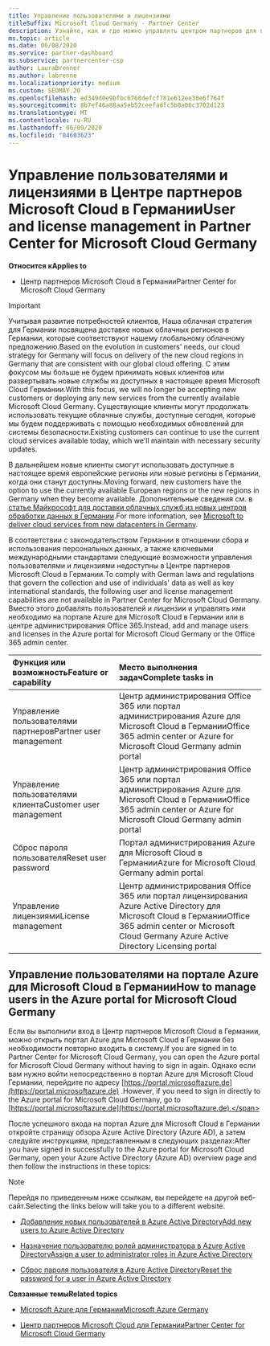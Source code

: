 ```yaml
---
title: Управление пользователями и лицензиями
titleSuffix: Microsoft Cloud Germany - Partner Center
description: Узнайте, как и где можно управлять центром партнеров для партнеров Microsoft Cloud Германии, клиентов и лицензий, а также для сброса паролей.
ms.topic: article
ms.date: 06/08/2020
ms.service: partner-dashboard
ms.subservice: partnercenter-csp
author: LauraBrenner
ms.author: labrenne
ms.localizationpriority: medium
ms.custom: SEOMAY.20
ms.openlocfilehash: ed349d0e9bfbc6768defcf781e612ee38e6f764f
ms.sourcegitcommit: 8b7ef46a88aa5eb52ceefadfc5b0a06c3702d123
ms.translationtype: MT
ms.contentlocale: ru-RU
ms.lasthandoff: 06/09/2020
ms.locfileid: "84603623"
---
```

# <a name="user-and-license-management-in-partner-center-for-microsoft-cloud-germany"></a><span data-ttu-id="d9007-103">Управление пользователями и лицензиями в Центре партнеров Microsoft Cloud в Германии</span><span class="sxs-lookup"><span data-stu-id="d9007-103">User and license management in Partner Center for Microsoft Cloud Germany</span></span>

<span data-ttu-id="d9007-104">**Относится к**</span><span class="sxs-lookup"><span data-stu-id="d9007-104">**Applies to**</span></span>

-  <span data-ttu-id="d9007-105">Центр партнеров Microsoft Cloud в Германии</span><span class="sxs-lookup"><span data-stu-id="d9007-105">Partner Center for Microsoft Cloud Germany</span></span>

> [!IMPORTANT]
> <span data-ttu-id="d9007-106">Учитывая развитие потребностей клиентов, Наша облачная стратегия для Германии посвящена доставке новых облачных регионов в Германии, которые соответствуют нашему глобальному облачному предложению.</span><span class="sxs-lookup"><span data-stu-id="d9007-106">Based on the evolution in customers' needs, our cloud strategy for Germany will focus on delivery of the new cloud regions in Germany that are consistent with our global cloud offering.</span></span> <span data-ttu-id="d9007-107">С этим фокусом мы больше не будем принимать новых клиентов или развертывать новые службы из доступных в настоящее время Microsoft Cloud Германии.</span><span class="sxs-lookup"><span data-stu-id="d9007-107">With this focus, we will no longer be accepting new customers or deploying any new services from the currently available Microsoft Cloud Germany.</span></span> <span data-ttu-id="d9007-108">Существующие клиенты могут продолжать использовать текущие облачные службы, доступные сегодня, которые мы будем поддерживать с помощью необходимых обновлений для системы безопасности.</span><span class="sxs-lookup"><span data-stu-id="d9007-108">Existing customers can continue to use the current cloud services available today, which we'll maintain with necessary security updates.</span></span>
>  
> <span data-ttu-id="d9007-109">В дальнейшем новые клиенты смогут использовать доступные в настоящее время европейские регионы или новые регионы в Германии, когда они станут доступны.</span><span class="sxs-lookup"><span data-stu-id="d9007-109">Moving forward, new customers have the option to use the currently available European regions or the new regions in Germany when they become available.</span></span> <span data-ttu-id="d9007-110">Дополнительные сведения см. в [статье Майкрософт для доставки облачных служб из новых центров обработки данных в Германии](https://news.microsoft.com/europe/2018/08/31/microsoft-to-deliver-cloud-services-from-new-datacentres-in-germany-in-2019-to-meet-evolving-customer-needs/).</span><span class="sxs-lookup"><span data-stu-id="d9007-110">For more information, see [Microsoft to deliver cloud services from new datacenters in Germany](https://news.microsoft.com/europe/2018/08/31/microsoft-to-deliver-cloud-services-from-new-datacentres-in-germany-in-2019-to-meet-evolving-customer-needs/).</span></span>

<span data-ttu-id="d9007-111">В соответствии с законодательством Германии в отношении сбора и использования персональных данных, а также ключевыми международными стандартами следующие возможности управления пользователями и лицензиями недоступны в Центре партнеров Microsoft Cloud в Германии.</span><span class="sxs-lookup"><span data-stu-id="d9007-111">To comply with German laws and regulations that govern the collection and use of individuals' data as well as key international standards, the following user and license management capabilities are not available in Partner Center for Microsoft Cloud Germany.</span></span> <span data-ttu-id="d9007-112">Вместо этого добавлять пользователей и лицензии и управлять ими необходимо на портале Azure для Microsoft Cloud в Германии или в центре администрирования Office 365.</span><span class="sxs-lookup"><span data-stu-id="d9007-112">Instead, add and manage users and licenses in the Azure portal for Microsoft Cloud Germany or the Office 365 admin center.</span></span>

<span data-ttu-id="d9007-113">Функция или возможность</span><span class="sxs-lookup"><span data-stu-id="d9007-113">Feature or capability</span></span> | <span data-ttu-id="d9007-114">Место выполнения задач</span><span class="sxs-lookup"><span data-stu-id="d9007-114">Complete tasks in</span></span>
:--- | :---
<span data-ttu-id="d9007-115">Управление пользователями партнеров</span><span class="sxs-lookup"><span data-stu-id="d9007-115">Partner user management</span></span> | <span data-ttu-id="d9007-116">Центр администрирования Office 365 или портал администрирования Azure для Microsoft Cloud в Германии</span><span class="sxs-lookup"><span data-stu-id="d9007-116">Office 365 admin center or Azure for Microsoft Cloud Germany admin portal</span></span>
<span data-ttu-id="d9007-117">Управление пользователями клиента</span><span class="sxs-lookup"><span data-stu-id="d9007-117">Customer user management</span></span> | <span data-ttu-id="d9007-118">Центр администрирования Office 365 или портал администрирования Azure для Microsoft Cloud в Германии</span><span class="sxs-lookup"><span data-stu-id="d9007-118">Office 365 admin center or Azure for Microsoft Cloud Germany admin portal</span></span>
<span data-ttu-id="d9007-119">Сброс пароля пользователя</span><span class="sxs-lookup"><span data-stu-id="d9007-119">Reset user password</span></span> | <span data-ttu-id="d9007-120">Портал администрирования Azure для Microsoft Cloud в Германии</span><span class="sxs-lookup"><span data-stu-id="d9007-120">Azure for Microsoft Cloud Germany admin portal</span></span>
<span data-ttu-id="d9007-121">Управление лицензиями</span><span class="sxs-lookup"><span data-stu-id="d9007-121">License management</span></span> | <span data-ttu-id="d9007-122">Центр администрирования Office 365 или портал лицензирования Azure Active Directory для Microsoft Cloud в Германии</span><span class="sxs-lookup"><span data-stu-id="d9007-122">Office 365 admin center or Microsoft Cloud Germany Azure Active Directory Licensing portal</span></span>

## <a name="how-to-manage-users-in-the-azure-portal-for-microsoft-cloud-germany"></a><span data-ttu-id="d9007-123">Управление пользователями на портале Azure для Microsoft Cloud в Германии</span><span class="sxs-lookup"><span data-stu-id="d9007-123">How to manage users in the Azure portal for Microsoft Cloud Germany</span></span> 

<span data-ttu-id="d9007-124">Если вы выполнили вход в Центр партнеров Microsoft Cloud в Германии, можно открыть портал Azure для Microsoft Cloud в Германии без необходимости повторно входить в систему.</span><span class="sxs-lookup"><span data-stu-id="d9007-124">If you are signed in to Partner Center for Microsoft Cloud Germany, you can open the Azure portal for Microsoft Cloud Germany without having to sign in again.</span></span> <span data-ttu-id="d9007-125">Однако если вам нужно войти непосредственно в портал Azure для Microsoft Cloud Германии, перейдите по адресу [https://portal.microsoftazure.de](https://portal.microsoftazure.de) .</span><span class="sxs-lookup"><span data-stu-id="d9007-125">However, if you need to sign in directly to the Azure portal for Microsoft Cloud Germany, go to [https://portal.microsoftazure.de](https://portal.microsoftazure.de).</span></span> 

<span data-ttu-id="d9007-126">После успешного входа на портал Azure для Microsoft Cloud в Германии откройте страницу обзора Azure Active Directory (Azure AD), а затем следуйте инструкциям, представленным в следующих разделах:</span><span class="sxs-lookup"><span data-stu-id="d9007-126">After you have signed in successfully to the Azure portal for Microsoft Cloud Germany, open your Azure Active Directory (Azure AD) overview page and then follow the instructions in these topics:</span></span>

> [!NOTE]  
> <span data-ttu-id="d9007-127">Перейдя по приведенным ниже ссылкам, вы перейдете на другой веб-сайт.</span><span class="sxs-lookup"><span data-stu-id="d9007-127">Selecting the links below will take you to a different website.</span></span> 

-  [<span data-ttu-id="d9007-128">Добавление новых пользователей в Azure Active Directory</span><span class="sxs-lookup"><span data-stu-id="d9007-128">Add new users to Azure Active Directory</span></span>](https://docs.microsoft.com/azure/active-directory/active-directory-users-create-azure-portal)

-  [<span data-ttu-id="d9007-129">Назначение пользователю ролей администратора в Azure Active Directory</span><span class="sxs-lookup"><span data-stu-id="d9007-129">Assign a user to administrator roles in Azure Active Directory</span></span>](https://docs.microsoft.com/azure/active-directory/active-directory-users-assign-role-azure-portal)

-  [<span data-ttu-id="d9007-130">Сброс пароля пользователя в Azure Active Directory</span><span class="sxs-lookup"><span data-stu-id="d9007-130">Reset the password for a user in Azure Active Directory</span></span>](https://docs.microsoft.com/azure/active-directory/active-directory-users-reset-password-azure-portal)

<span data-ttu-id="d9007-131">**Связанные темы**</span><span class="sxs-lookup"><span data-stu-id="d9007-131">**Related topics**</span></span>

-  [<span data-ttu-id="d9007-132">Microsoft Azure для Германии</span><span class="sxs-lookup"><span data-stu-id="d9007-132">Microsoft Azure Germany</span></span>](https://azure.microsoft.com/global-infrastructure/germany/)

-  [<span data-ttu-id="d9007-133">Центр партнеров Microsoft Cloud для Германии</span><span class="sxs-lookup"><span data-stu-id="d9007-133">Partner Center for Microsoft Cloud Germany</span></span>](partner-center-for-microsoft-cloud-germany.md)


